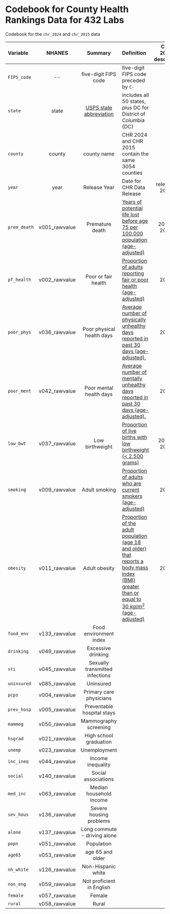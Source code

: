 # Codebook for County Health Rankings Data for 432 Labs

Codebook for the `chr_2024` and `chr_2015` data

Variable | NHANES | Summary | Definition | CHR 2024 describes | CHR 2015 describes
:--------- | :--------: | :-------------------------: | :------------------------------------------------------------------------- | :----------: | :----------:
`FIPS_code` | -- | five-digit FIPS code | five-digit FIPS code preceded by `C-`	
`state` | state | [USPS state abbreviation](https://en.wikipedia.org/wiki/List_of_U.S._state_and_territory_abbreviations#Postal_codes) | includes all 50 states, plus DC for District of Columbia (DC)
`county` | county | county name	| CHR 2024 and CHR 2015 contain the same 3054 counties
`year` | year	| Release Year | Date for CHR Data Release | released 2024 | released 2015
`prem_death` | v001_rawvalue | Premature death	| [Years of potential life lost before age 75 per 100,000 population (age-adjusted)](https://www.countyhealthrankings.org/health-data/health-outcomes/length-of-life/premature-death?year=2024) | 2019-2021 | 2010-2012
`pf_health`	| v002_rawvalue	| Poor or fair health	| [Proportion of adults reporting fair or poor health (age-adjusted)](https://www.countyhealthrankings.org/health-data/health-outcomes/quality-of-life/poor-or-fair-health?year=2024) | 2021 | 2006-2012
`poor_phys`	| v036_rawvalue	| Poor physical health days	| [Average number of physically unhealthy days reported in past 30 days (age-adjusted).](https://www.countyhealthrankings.org/health-data/health-outcomes/quality-of-life/poor-physical-health-days?year=2024) | 2021 | 2006-2012
`poor_ment` | v042_rawvalue | Poor mental health days | [Average number of mentally unhealthy days reported in past 30 days (age-adjusted).](https://www.countyhealthrankings.org/health-data/health-outcomes/quality-of-life/poor-mental-health-days?year=2024) | 2021 | 2006-2012
`low_bwt` | v037_rawvalue | Low birthweight | [Proportion of live births with low birthweight (< 2,500 grams)](https://www.countyhealthrankings.org/health-data/health-outcomes/quality-of-life/low-birthweight?year=2024) | 2016-2022 | 2006-2012
`smoking` | v009_rawvalue | Adult smoking | [Proportion of adults who are current smokers (age-adjusted)](https://www.countyhealthrankings.org/health-data/health-factors/health-behaviors/tobacco-use/adult-smoking?year=2024) | 2021 | 2006-2012
`obesity` | v011_rawvalue | Adult obesity | [Proportion of the adult population (age 18 and older) that reports a body mass index (BMI) greater than or equal to 30 $kg/m^2$ (age-adjusted)](https://www.countyhealthrankings.org/health-data/health-factors/health-behaviors/diet-and-exercise/adult-obesity?year=2024) | 2021 | 2011
`food_env` | v133_rawvalue | Food environment index | 
`drinking` | v049_rawvalue | Excessive drinking |
`sti` | v045_rawvalue | Sexually transmitted infections |
`uninsured` | v085_rawvalue | Uninsured |
`pcps` | v004_rawvalue | Primary care physicians |
`prev_hosp` | v005_rawvalue | Preventable hospital stays |
`mammog` | v050_rawvalue | Mammography screening |
`hsgrad` | v021_rawvalue | High school graduation |
`unemp` | v023_rawvalue | Unemployment
`inc_ineq` | v044_rawvalue | Income inequality
`social` | v140_rawvalue | Social associations | 
`med_inc` | v063_rawvalue | Median household income |
`sev_hous` | v136_rawvalue | Severe housing problems |
`alone` | v137_rawvalue | Long commute - driving alone |
`popn` | v051_rawvalue | Population |
`age65` | v053_rawvalue | age 65 and older |
`nh_white` | v126_rawvalue | Non-Hispanic white |
`non_eng` | v059_rawvalue | Not proficient in English |
`female` | v057_rawvalue | Female
`rural` | v058_rawvalue | Rural
